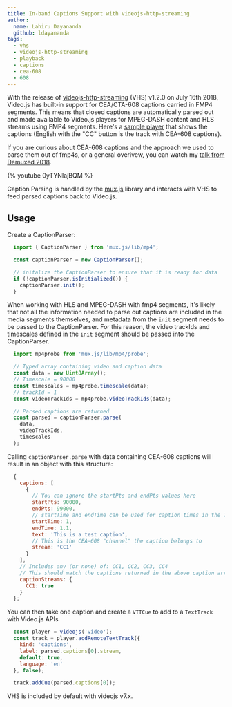 ```yaml
---
title: In-band Captions Support with videojs-http-streaming
author:
  name: Lahiru Dayananda
  github: ldayananda
tags:
  - vhs
  - videojs-http-streaming
  - playback
  - captions
  - cea-608
  - 608
---
```


With the release of [videojs-http-streaming](https://blog.videojs.com/introducing-video-js-http-streaming-vhs/) (VHS) v1.2.0 on July 16th 2018, Video.js has built-in support for CEA/CTA-608 captions carried in FMP4 segments. This means that closed captions are automatically parsed out and made available to Video.js players for MPEG-DASH content and HLS streams using FMP4 segments. Here's a [sample player](https://jsbin.com/kuwadunaxu/edit?html,output) that shows the captions (English with the "CC" button is the track with CEA-608 captions).

If you are curious about CEA-608 captions and the approach we used to parse them out of fmp4s, or a general overivew, you can watch my [talk from Demuxed 2018](https://www.twitch.tv/videos/326082416?collection=u1vmyYMIYBXvlQ).

{% youtube 0yTYNIajBQM %}

Caption Parsing is handled by the [mux.js](https://github.com/videojs/mux.js) library and interacts with VHS to feed parsed captions back to Video.js.

## Usage

Create a CaptionParser:

```js
  import { CaptionParser } from 'mux.js/lib/mp4';

  const captionParser = new CaptionParser();

  // initalize the CaptionParser to ensure that it is ready for data
  if (!captionParser.isInitialized()) {
    captionParser.init();
  }
```

When working with HLS and MPEG-DASH with fmp4 segments, it's likely that not all the information needed to parse out captions are included in the media segments themselves, and metadata from the `init` segment needs to be passed to the CaptionParser. For this reason, the video trackIds and timescales defined in the `init` segment should be passed into the CaptionParser.

```js
  import mp4probe from 'mux.js/lib/mp4/probe';

  // Typed array containing video and caption data
  const data = new Uint8Array();
  // Timescale = 90000
  const timescales = mp4probe.timescale(data);
  // trackId = 1
  const videoTrackIds = mp4probe.videoTrackIds(data);

  // Parsed captions are returned
  const parsed = captionParser.parse(
    data,
    videoTrackIds,
    timescales
  );
```

Calling `captionParser.parse` with data containing CEA-608 captions will result in an object with this structure:

```js
  {
    captions: [
      {
        // You can ignore the startPts and endPts values here
        startPts: 90000,
        endPts: 99000,
        // startTime and endTime can be used for caption times in the TextTrack API
        startTime: 1,
        endTime: 1.1,
        text: 'This is a test caption',
        // This is the CEA-608 "channel" the caption belongs to
        stream: 'CC1'
      }
    ],
    // Includes any (or none) of: CC1, CC2, CC3, CC4
    // This should match the captions returned in the above caption array
    captionStreams: {
      CC1: true
    }
  };
```

You can then take one caption and create a `VTTCue` to add to a `TextTrack` with Video.js APIs

```js
  const player = videojs('video');
  const track = player.addRemoteTextTrack({
    kind: 'captions',
    label: parsed.captions[0].stream,
    default: true,
    language: 'en'
  }, false);

  track.addCue(parsed.captions[0]);
```

VHS is included by default with videojs v7.x.
